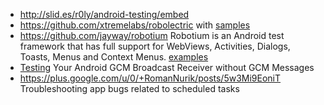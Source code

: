  - http://slid.es/r0ly/android-testing/embed
 - https://github.com/xtremelabs/robolectric with [samples](https://github.com/robolectric/RobolectricSample)
 - https://github.com/jayway/robotium Robotium is an Android test framework that has full support for WebViews, Activities, Dialogs, Toasts, Menus and Context Menus. [examples](http://www.vogella.com/articles/Robotium/article.html)
 - [Testing](https://plus.google.com/108612553581259107752/posts/ERVnjUAjsbZ) Your Android GCM Broadcast Receiver without GCM Messages
 - https://plus.google.com/u/0/+RomanNurik/posts/5w3Mi9EoniT Troubleshooting app bugs related to scheduled tasks